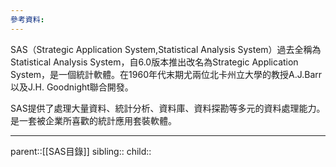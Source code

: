 ```yaml
---
參考資料:
---
```

SAS（Strategic Application System,Statistical Analysis System）過去全稱為Statistical Analysis System，自6.0版本推出改名為Strategic Application System，是一個統計軟體。在1960年代末期尤兩位北卡州立大學的教授A.J.Barr以及J.H. Goodnight聯合開發。

SAS提供了處理大量資料、統計分析、資料庫、資料探勘等多元的資料處理能力。是一套被企業所喜歡的統計應用套裝軟體。
- - -
parent::[[SAS目錄]]
sibling::
child::